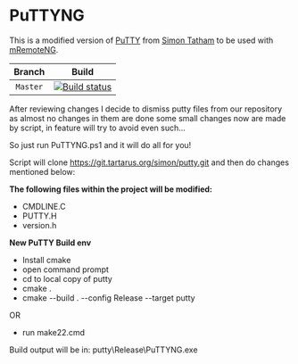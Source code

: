 # PuTTYNG

This is a modified version of [PuTTY](https://www.chiark.greenend.org.uk/~sgtatham/putty/latest.html) from [Simon Tatham](https://www.chiark.greenend.org.uk/~sgtatham/) to be used with [mRemoteNG](https://mremoteng.org/).

| Branch | Build |
|:-----------------: |:-------------------:|
| `Master` | [![Build status](https://ci.appveyor.com/api/projects/status/cv5of42aqanpr7l8?svg=true)](https://ci.appveyor.com/project/mremoteng/puttyng-publish) |

After reviewing changes I decide to dismiss putty files from our repository as almost no changes in them are done
some small changes now are made by script, in feature will try to avoid even such...

So just run PuTTYNG.ps1 and it will do all for you! 

Script will clone https://git.tartarus.org/simon/putty.git and then do changes mentioned below:

**The following files within the project will be modified:**
- CMDLINE.C
- PUTTY.H
- version.h

**New PuTTY Build env**
- Install cmake
- open command prompt
- cd to local copy of putty
- cmake .
- cmake --build . --config Release --target putty

OR

- run make22.cmd

Build output will be in: putty\Release\PuTTYNG.exe
